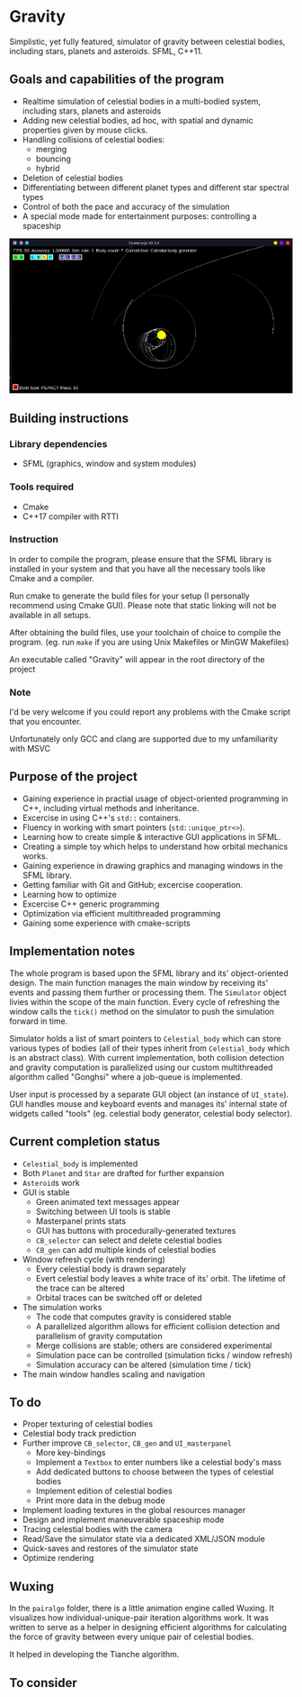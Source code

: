 # Gravity
Simplistic, yet fully featured, simulator of gravity between celestial bodies, including stars, planets and asteroids.
SFML, C++11.

## Goals and capabilities of the program
* Realtime simulation of celestial bodies in a multi-bodied system, including stars, planets and asteroids
* Adding new celestial bodies, ad hoc, with spatial and dynamic properties given by mouse clicks.
* Handling collisions of celestial bodies:
	* merging
	* bouncing
	* hybrid
* Deletion of celestial bodies
* Differentiating between different planet types and different star spectral types
* Control of both the pace and accuracy of the simulation
* A special mode made for entertainment purposes: controlling a spaceship

![Demo](comments/demo.png)

## Building instructions
### Library dependencies
* SFML (graphics, window and system modules)
### Tools required
* Cmake
* C++17 compiler with RTTI
### Instruction
In order to compile the program, please ensure that the SFML library is installed in your system and that you have all the necessary tools like Cmake and a compiler.

Run cmake to generate the build files for your setup (I personally recommend using Cmake GUI).
Please note that static linking will not be available in all setups.

After obtaining the build files, use your toolchain of choice to compile the program.
(eg. run `make` if you are using Unix Makefiles or MinGW Makefiles)

An executable called "Gravity" will appear in the root directory of the project

### Note
I'd be very welcome if you could report any problems with the Cmake script that you encounter.

Unfortunately only GCC and clang are supported due to my unfamiliarity with MSVC

## Purpose of the project
* Gaining experience in practial usage of object-oriented programming in C++, including virtual methods and inheritance.
* Excercise in using C++'s `std::` containers.
* Fluency in working with smart pointers (`std::unique_ptr<>`).
* Learning how to create simple & interactive GUI applications in SFML.
* Creating a simple toy which helps to understand how orbital mechanics works.
* Gaining experience in drawing graphics and managing windows in the SFML library.
* Getting familiar with Git and GitHub; excercise cooperation.
* Learning how to optimize
* Excercise C++ generic programming
* Optimization via efficient multithreaded programming
* Gaining some experience with cmake-scripts

## Implementation notes
The whole program is based upon the SFML library and its' object-oriented design.
The main function manages the main window by receiving its' events and passing them further or processing them. The `Simulator` object livies within the scope of the main function. 
Every cycle of refreshing the window calls the `tick()` method on the simulator to push the simulation forward in time.

Simulator holds a list of smart pointers to `Celestial_body` which can store various types of bodies (all of their types inherit from `Celestial_body` which is an abstract class). 
With current implementation, both collision detection and gravity computation is parallelized using our custom multithreaded algorithm called "Gonghsi" where a job-queue is implemented.

User input is processed by a separate GUI object (an instance of `UI_state`). 
GUI handles mouse and keyboard events and manages its' internal state of widgets called "tools" (eg. celestial body generator, celestial body selector).
## Current completion status
* `Celestial_body` is implemented
* Both `Planet` and `Star` are drafted for further expansion
* `Asteroid`s work
* GUI is stable
	* Green animated text messages appear
	* Switching between UI tools is stable
	* Masterpanel prints stats
	* GUI has buttons with procedurally-generated textures
	* `CB_selector` can select and delete celestial bodies
	* `CB_gen` can add multiple kinds of celestial bodies
* Window refresh cycle (with rendering)
	* Every celestial body is drawn separately
	* Evert celestial body leaves a white trace of its' orbit. The lifetime of the trace can be altered
	* Orbital traces can be switched off or deleted
* The simulation works
	* The code that computes gravity is considered stable
	* A parallelized algorithm allows for efficient collision detection and parallelism of gravity computation
	* Merge collisions are stable; others are considered experimental
	* Simulation pace can be controlled (simulation ticks / window refresh)
	* Simulation accuracy can be altered (simulation time / tick)
* The main window handles scaling and navigation
## To do
* Proper texturing of celestial bodies
* Celestial body track prediction
* Further improve `CB_selector`, `CB_gen` and `UI_masterpanel`
	* More key-bindings
	* Implement a `Textbox` to enter numbers like a celestial body's mass
	* Add dedicated buttons to choose between the types of celestial bodies
	* Implement edition of celestial bodies
	* Print more data in the debug mode
* Implement loading textures in the global resources manager
* Design and implement maneuverable spaceship mode
* Tracing celestial bodies with the camera
* Read/Save the simulator state via a dedicated XML/JSON module
* Quick-saves and restores of the simulator state
* Optimize rendering
## Wuxing
In the `pairalgo` folder, there is a little animation engine called Wuxing. It visualizes how individual-unique-pair iteration algorithms work. It was written to serve as a helper in designing efficient algorithms for calculating the force of gravity between every unique pair of celestial bodies.

It helped in developing the Tianche algorithm.


## To consider

